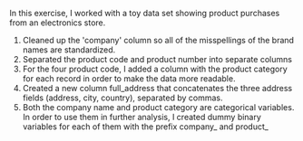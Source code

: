 In this exercise, I worked with a toy data set showing product purchases from an electronics store.

1. Cleaned up the 'company' column so all of the misspellings of the brand names are standardized. 
2. Separated the product code and product number into separate columns
3. For the four product code, I added a column with the product category for each record in order to make the data more readable.
4. Created a new column full_address that concatenates the three address fields (address, city, country), separated by commas.
5. Both the company name and product category are categorical variables.
   In order to use them in further analysis, I created dummy binary variables for each of them with the prefix company_ and product_

